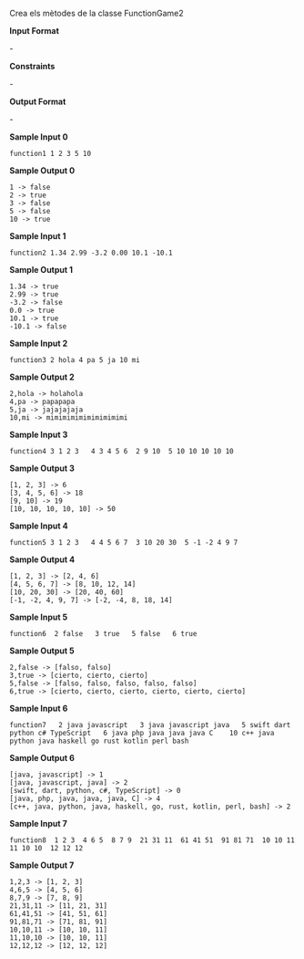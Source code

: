 Crea els mètodes de la classe FunctionGame2

**Input Format**

\-

**Constraints**

\-

**Output Format**

\-

**Sample Input 0**

    function1 1 2 3 5 10

**Sample Output 0**

    1 -> false
    2 -> true
    3 -> false
    5 -> false
    10 -> true

**Sample Input 1**

    function2 1.34 2.99 -3.2 0.00 10.1 -10.1

**Sample Output 1**

    1.34 -> true
    2.99 -> true
    -3.2 -> false
    0.0 -> true
    10.1 -> true
    -10.1 -> false

**Sample Input 2**

    function3 2 hola 4 pa 5 ja 10 mi

**Sample Output 2**

    2,hola -> holahola
    4,pa -> papapapa
    5,ja -> jajajajaja
    10,mi -> mimimimimimimimimimi

**Sample Input 3**

    function4 3 1 2 3   4 3 4 5 6  2 9 10  5 10 10 10 10 10

**Sample Output 3**

    [1, 2, 3] -> 6
    [3, 4, 5, 6] -> 18
    [9, 10] -> 19
    [10, 10, 10, 10, 10] -> 50

**Sample Input 4**

    function5 3 1 2 3   4 4 5 6 7  3 10 20 30  5 -1 -2 4 9 7

**Sample Output 4**

    [1, 2, 3] -> [2, 4, 6]
    [4, 5, 6, 7] -> [8, 10, 12, 14]
    [10, 20, 30] -> [20, 40, 60]
    [-1, -2, 4, 9, 7] -> [-2, -4, 8, 18, 14]

**Sample Input 5**

    function6  2 false   3 true   5 false   6 true

**Sample Output 5**

    2,false -> [falso, falso]
    3,true -> [cierto, cierto, cierto]
    5,false -> [falso, falso, falso, falso, falso]
    6,true -> [cierto, cierto, cierto, cierto, cierto, cierto]

**Sample Input 6**

    function7   2 java javascript   3 java javascript java   5 swift dart python c# TypeScript   6 java php java java java C    10 c++ java python java haskell go rust kotlin perl bash

**Sample Output 6**

    [java, javascript] -> 1
    [java, javascript, java] -> 2
    [swift, dart, python, c#, TypeScript] -> 0
    [java, php, java, java, java, C] -> 4
    [c++, java, python, java, haskell, go, rust, kotlin, perl, bash] -> 2

**Sample Input 7**

    function8  1 2 3  4 6 5  8 7 9  21 31 11  61 41 51  91 81 71  10 10 11  11 10 10  12 12 12

**Sample Output 7**

    1,2,3 -> [1, 2, 3]
    4,6,5 -> [4, 5, 6]
    8,7,9 -> [7, 8, 9]
    21,31,11 -> [11, 21, 31]
    61,41,51 -> [41, 51, 61]
    91,81,71 -> [71, 81, 91]
    10,10,11 -> [10, 10, 11]
    11,10,10 -> [10, 10, 11]
    12,12,12 -> [12, 12, 12]
